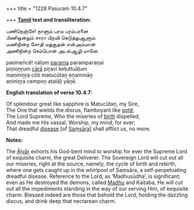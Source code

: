 +++
title = "1228 Pasuram 10.4.7"

+++
**[Tamil](/definition/tamil#history "show Tamil definitions") text and transliteration:**

பணிநெஞ்சே! நாளும் பரம பரம்பரனை  
பிணிஒன்றும் சாரா பிறவி கெடுத்துஆளும்  
மணிநின்ற சோதி மதுசூதன் என்அம்மான்  
அணிநின்ற செம்பொன் அடல்ஆழி யானே.

paṇineñcē! nāḷum [parama](/definition/parama#vaishnavism "show parama definitions") paramparaṉai  
piṇioṉṟum [cārā](/definition/cara#history "show cārā definitions") piṟavi keṭuttuāḷum  
maṇiniṉṟa cōti matucūtaṉ eṉammāṉ  
aṇiniṉṟa cempoṉ aṭalāḻi yāṉē.

**English translation of verse 10.4.7:**

Of splendour great like sapphire is Matucūtaṉ, my Sire,  
The One that wields the discus, flamboyant like [gold](/definition/gold#history "show gold definitions");  
The Lord Supreme, Who the miseries of [birth](/definition/birth#history "show birth definitions") dispelled,  
And made me His vassal, Worship, my mind, for ever;  
That dreadful [disease](/definition/disease#history "show disease definitions") [of [Saṃsāra](/definition/samsara#history "show Saṃsāra definitions")] shall afflict us, no more.

**Notes:**

The [Āḻvār](/definition/aḻvar#vaishnavism "show Āḻvār definitions") exhorts his God-bent mind to worship for ever the Supreme Lord of exquisite charm, the great Deliverer. The Sovereign Lord will cut out all our miseries, right at the source, namely, the cycle of birth and rebirth, where one gets caught up in the whirlpool of Saṃsāra, a self-perpetuating dreadful disease. Reference to the Lord, as ‘Madhusūdha’, is significant; even as He destroyed the demons, called [Madhu](/definition/madhu#vaishnavism "show Madhu definitions") and Kaiṭaba, He will cut out all the impediments standing in the way of our serving Him, of exquisite charm. Blessed indeed are those that behold the Lord, holding the dazzling discus, and drink deep that nectarean charm.


